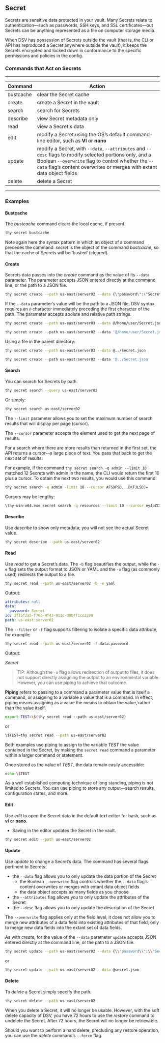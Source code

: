 ﻿[title]: # (Secret)
[tags]: # (DevOps Secrets Vault,DSV,)
[priority]: # (1810)

## Secret

Secrets are sensitive data protected in your vault. Many Secrets relate to authentication—such as passwords, SSH keys, and SSL certificates—but Secrets can be anything represented as a file on computer storage media.

When DSV has possession of Secrets outside the vault (that is, the CLI or API has reproduced a Secret anywhere outside the vault), it keeps the Secrets encrypted and locked down in conformance to the specific permissions and policies in the config.

### Commands that Act on Secrets
  
---
  
| Command | Action |
| ----- | ----- |
| bustcache | clear the Secret cache |
| create | create a Secret in the vault |
| search |search for Secrets |
| describe | view Secret metadata only |
| read | view a Secret's data |
| edit | modify a Secret using the OS’s default command-line editor, such as **VI** or **nano** |
| update | modify a Secret, with `--data`, `--attributes` and `--desc` flags to modify selected portions only, and a Boolean `--overwrite` flag to control whether the `--data` flag’s content overwrites or merges with extant data object fields  |
| delete | delete a Secret |
  
---
  
### Examples

#### Bustcache

The *bustcache* command clears the local cache, if present.

``` bash
thy secret bustcache
```

Note again here the syntax pattern in which an object of a command precedes the command: *secret* is the object of the command *bustcache*, so that the cache of Secrets will be ‘busted’ (cleared).

#### Create

Secrets data passes into the *create* command as the value of its `--data` parameter. The parameter accepts JSON entered directly at the command line, or the path to a JSON file.

``` bash
thy secret create --path us-east/server02 --data {\"password\":\"Secret\"}
```

If the `--data` parameter’s value will be the path to a JSON file, DSV syntax requires an `@` character immediately preceding the first character of the path. The parameter accepts abolute and relative path strings.

``` bash
thy secret create --path us-east/server03 --data @/home/user/Secret.json
```

``` powershell
thy secret create --path us-east/server02 --data '@/home/user/Secret.json'
```

Using a file in the parent directory:

``` bash
thy secret create --path us-east/server03 --data @../Secret.json
```

``` powershell
thy secret create --path us-east/server02 --data '@../Secret.json'
```

#### Search

You can search for Secrets by path.

``` bash
thy secret search --query us-east/server02
```

Or simply:

``` bash
thy secret search us-east/server02
```

The `--limit` parameter allows you to set the maximum number of search results that will display per page (cursor).

The `--cursor` parameter accepts the element used to get the next page of results.

For a search where there are more results than returned in the first set, the API returns a cursor—a large piece of text. You pass that back to get the next set of results.

For example, if the command `thy secret search -q admin --limit 10` matched 12 Secrets with admin in the name, the CLI would return the first 10 plus a cursor. To obtain the next two results, you would use this command:

```BASH
thy secret search -q admin -limit 10 --cursor AFSDFSD...DKFJLSDJ=
```

Cursors may be lengthy:

```BASH
\thy-win-x64.exe secret search -q resources --limit 10 --cursor eyJpZCI6ImEwOTFjOWIzLWE4MmQtNGRiYy1hYThiLTYxMDY0NDZhZjA3MSIsInBhdGgiOiIiLCJ2ZXJzaW9uIjoidi1jdXJyZW50IiwidHlwZSI6IiIsImxhdGVzdCI6MH0=
```

#### Describe

Use *describe* to show only metadata; you will not see the actual Secret value.

``` bash
thy secret describe --path us-east/server02
```

#### Read

Use *read* to get a Secret’s data. The `-b` flag beautifies the output, while the `-e` flag sets the output format to JSON or YAML and the `-o` flag (as commonly used) redirects the output to a file.

``` bash
thy secret read --path us-east/server02 -b -e yaml
```

Output:

```yaml
attributes: null
data:
  password: Secret
id: 3f15f2a5-f76a-4f43-911c-d8b4f1cc2290
path: us-east:server02
```

The `--filter` or `-f` flag supports filtering to isolate a specific data attribute, for example:

```BASH
thy secret read --path us-east/server02 -f data.password
```

Output:

*Secret*

> TIP: Although the `-o` flag allows redirection of output to files, it does not support directly assigning the output to an environmental variable. However, you can use piping to achieve that outcome.

**Piping** refers to passing to a command a parameter value that is itself a command, or assigning to a variable a value that is a command. In effect, piping means assigning as a value the means to obtain the value, rather than the value itself.

```BASH
export TEST=\$(thy secret read --path us-east/server02)
```

or

```BASH
\$TEST=thy secret read --path us-east/server02
```

Both examples use piping to assign to the variable *TEST* the value contained in the Secret, by making the `secret read` command a parameter within a larger command or statement.

Once stored as the value of *TEST*, the data remain easily accessible:

```BASH
echo \$TEST
```

As a well established computing technique of long standing, piping is not limited to Secrets. You can use piping to store any output—search results, configuration states, and more.

#### Edit

Use *edit* to open the Secret data in the default text editor for bash, such as **vi** or **nano**.

* Saving in the editor updates the Secret in the vault.

```BASH
thy secret edit --path us-east/server02
```

#### Update

Use *update* to change a Secret’s data. The command has several flags pertinent to Secrets:

* the `--data` flag allows you to only update the data portion of the Secret
  * the Boolean `--overwrite` flag controls whether the `--data` flag’s content overwrites or merges with extant data object fields
  * the data object accepts as many fields as you choose
* the `--attributes` flag allows you to only update the attributes of the Secret
* the `--desc` flag allows you to only update the description of the Secret

The `--overwrite` flag applies only at the field level; it does not allow you to merge new attributes of a data field into existing attributes of that field, only to merge new data fields into the extant set of data fields.

As with *create*, for the value of the `--data` parameter `update` accepts JSON entered directly at the command line, or the path to a JSON file.

```BASH
thy secret update --path us-east/server02 --data {\\"password\\":\\"Secret2\\"}
```

or

```BASH
thy secret update --path us-east/server02 --data @secret.json
```

#### Delete

To *delete* a Secret simply specify the path.

``` bash
thy secret delete --path us-east/server02
```

When you delete a Secret, it will no longer be usable. However, with the soft delete capacity of DSV, you have 72 hours to use the *restore* command to undelete the Secret. After 72 hours, the Secret will no longer be retrievable.

Should you want to perform a hard delete, precluding any restore operation, you can use the *delete* command’s `--force` flag.

